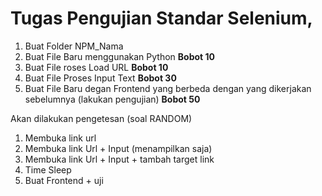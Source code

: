 # Tugas Pengujian Standar Selenium,
1. Buat Folder NPM_Nama
2. Buat File Baru menggunakan Python **Bobot 10**
3. Buat File roses Load URL  **Bobot 10**
4. Buat File Proses Input Text  **Bobot 30**
5. Buat File Baru degan Frontend yang berbeda dengan yang dikerjakan sebelumnya (lakukan pengujian)  **Bobot 50**

Akan dilakukan pengetesan (soal RANDOM)
1. Membuka link url
2. Membuka link Url + Input (menampilkan saja)
3. Membuka link Url + Input + tambah target link
4. Time Sleep
5. Buat Frontend + uji
